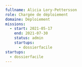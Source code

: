 ```yaml
---
fullname: Alicia Lory-Pettersson
role: Chargée de déploiement
domaine: Déploiement
missions:
  - start: 2021-05-17
    end: 2021-07-30
    status: admin
    startups:
      - dossierfacile
startups:
  - dossierfacile
---
```

